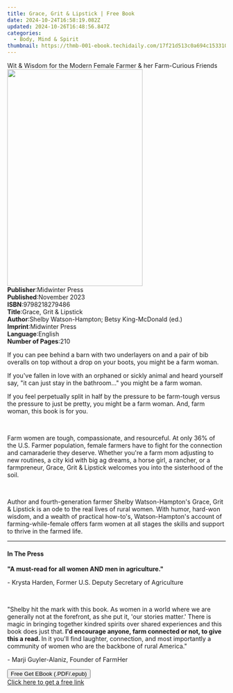 ```yaml
---
title: Grace, Grit & Lipstick | Free Book
date: 2024-10-24T16:58:19.082Z
updated: 2024-10-26T16:48:56.847Z
categories:
  - Body, Mind & Spirit
thumbnail: https://thmb-001-ebook.techidaily.com/17f21d513c0a694c15331094d25c546efe666818abcb9ae38094c198f049ed4c.jpg
---
```

<main id="book-container">
  <div class="flex flex-col">
    <div class="book-brief flex-1 py-6 px-4 sm:p-6 md:py-10 md:px-8">
      <!-- brief-->
      <div class="book-brief-main">
        Wit & Wisdom for the Modern Female Farmer & her Farm-Curious Friends
      </div>
    </div>
    <div
      class="book-meta-info flex-1 grid gap-4 col-start-1 col-end-3 row-start-1 sm:mb-6 sm:grid-cols-4 lg:gap-6 lg:col-start-2 lg:row-end-6 lg:row-span-6 lg:mb-0"
    >
      <div
        class="book-meta-info-left place-content-center mt-4 p-4 text-sm leading-6 col-start-2 col-span-2 dark:text-slate-400"
      >
        <img
          class="w-full h-500 object-cover rounded-lg sm:h-255 sm:col-span-2 lg:col-span-full"
          src="https://img-001-ebook.techidaily.com/8c572661d280bd141a2ccf05c253cc46b22cc6c01584d1976aee24a392786c7c.jpg"
          alt=""
          width="312"
          height="500"
        />
      </div>
      <div
        class="book-meta-info-right mt-2 col-start-1 row-start-2 col-span-3 self-center"
      >
        <!-- meta data  -->
        <div class="flex flex-col px-4 md:px-8">
          <div class="flex-1">
            <strong>Publisher</strong>:<span class="px-2">Midwinter Press</span>
          </div>
          <div class="flex-1">
            <strong>Published</strong>:<span class="px-2">November 2023</span>
          </div>
          <div class="flex-1">
            <strong>ISBN</strong>:<span class="px-2">9798218279486</span>
          </div>
          <div class="flex-1">
            <strong>Title</strong>:<span class="px-2"
              >Grace, Grit &amp; Lipstick</span
            >
          </div>
          <div class="flex-1">
            <strong>Author</strong>:<span class="px-2"
              >Shelby Watson-Hampton; Betsy King-McDonald (ed.)</span
            >
          </div>
          <div class="flex-1">
            <strong>Imprint</strong>:<span class="px-2">Midwinter Press</span>
          </div>
          <div class="flex-1">
            <strong>Language</strong>:<span class="px-2">English</span>
          </div>
          <div class="flex-1">
            <strong>Number of Pages</strong>:<span class="px-2">210</span>
          </div>
        </div>
      </div>
    </div>
    <div class="book-description flex-1 py-6 px-4 sm:p-6 md:py-10 md:px-8">
      <div class="book-description-main">
        <div accordion-content="" id="description">
          <p>
            If you can pee behind a barn with two underlayers on and a pair of
            bib overalls on top without a drop on your boots, you might be a
            farm woman.
          </p>
          <p>
            If you've fallen in love with an orphaned or sickly animal and heard
            yourself say, "it can just stay in the bathroom..." you might be a
            farm woman.
          </p>
          <p>
            If you feel perpetually split in half by the pressure to be
            farm-tough versus the pressure to just be pretty, you might be a
            farm woman. And, farm woman, this book is for you.
          </p>
          <p><br /></p>
          <p>
            Farm women are tough, compassionate, and resourceful. At only 36% of
            the U.S. Farmer population, female farmers have to fight for the
            connection and camaraderie they deserve. Whether you're a farm mom
            adjusting to new routines, a city kid with big ag dreams, a horse
            girl, a rancher, or a farmpreneur, Grace, Grit &amp; Lipstick
            welcomes you into the sisterhood of the soil.
          </p>
          <p><br /></p>
          <p>
            Author and fourth-generation farmer Shelby Watson-Hampton's Grace,
            Grit &amp; Lipstick is an ode to the real lives of rural women. With
            humor, hard-won wisdom, and a wealth of practical how-to's,
            Watson-Hampton's account of farming-while-female offers farm women
            at all stages the skills and support to thrive in the farmed life.
          </p>
        </div>
        <div class="accordion-fader"></div>
      </div>
    </div>
    <div class="book-excerpts flex-1 py-6 px-4 sm:p-6 md:py-10 md:px-8">
      <!-- excerpts-->
      <div class="book-excerpts-main">
        <hr />
        <h4 class="placeholder placeholder-heading">
          <span>In The Press</span>
        </h4>
        <p></p>
        <p>
          <strong>"A must-read for all women AND men in agriculture."</strong>
        </p>
        <p>- Krysta Harden, Former U.S. Deputy Secretary of Agriculture</p>
        <p><br /></p>
        <p>
          "Shelby hit the mark with this book. As women in a world where we are
          generally not at the forefront, as she put it, 'our stories matter.'
          There is magic in bringing together kindred spirits over shared
          experiences and this book does just that.<strong>
            I'd encourage anyone, farm connected or not, to give this a read. </strong
          >In it you'll find laughter, connection, and most importantly a
          community of women who are the backbone of rural America."
        </p>
        <p>- Marji Guyler-Alaniz, Founder of FarmHer</p>
        <p></p>
      </div>
    </div>
    <div
      class="book-about-author flex-1 py-6 px-4 sm:p-6 md:py-10 md:px-8"
    ></div>
    <div class="book-free-get flex-1 py-6 px-4 sm:p-6 md:py-10 md:px-8">
      <button
        id="btn-free-get"
        class="bg-blue-500 hover:bg-blue-700 text-white font-bold py-2 px-4 rounded"
      >
        Free Get EBook (.PDF/.epub)
      </button>
      <div id="countdown-display" class="px-2 text-lg mt-2"></div>
      <a
        id="free-link"
        class="hidden bg-blue-500 hover:bg-blue-700 text-white font-bold py-2 px-4 rounded"
        href="https://www.ebooks.com/en-us/book/211112324/grace-grit-lipstick/shelby-watson-hampton/"
        target="_blank"
        >Click here to get a free link</a
      >
    </div>
    <script>
      let countdownTime = 0;
      let countdownInterval = null;
      document
        .getElementById('btn-free-get')
        .addEventListener('click', startCountdown);
      function startCountdown() {
        countdownTime = new Date().getTime() + 60000 * 3;
        countdownInterval = setInterval(updateCountdown, 1000);
        document.getElementById('btn-free-get').disabled = true;
        document
          .getElementById('btn-free-get')
          .classList.add('bg-gray-500', 'cursor-not-allowed');
      }
      function updateCountdown() {
        let currentTime = new Date().getTime();
        let timeLeft = countdownTime - currentTime;
        let secondsLeft = Math.floor(timeLeft / 1000);
        document.getElementById('countdown-display').innerHTML =
          `Remaining time: ${secondsLeft} seconds.`;
        if (secondsLeft <= 0) {
          clearInterval(countdownInterval);
          document.getElementById('btn-free-get').classList.add('hidden');
          document.getElementById('free-link').classList.remove('hidden');
          document.getElementById('countdown-display').innerHTML = '';
        }
      }
    </script>
  </div>
</main>

<ins class="adsbygoogle"
      style="display:block"
      data-ad-client="ca-pub-7571918770474297"
      data-ad-slot="8358498916"
      data-ad-format="auto"
      data-full-width-responsive="true"></ins>
    